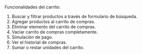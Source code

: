 Funcionalidades del carrito:
1. Buscar y filtrar productos a través de formulario de búsqueda.
2. Agregar productos al carrito de compras.
3. Eliminar elemento del carrito de compras.
4. Vaciar carrito de compras completamente.
5. Simulación de pago.
6. Ver el historial de compras.
7. Sumar o restar unidades del carrito.



